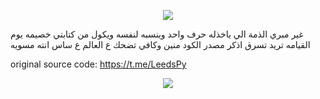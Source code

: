 <p align="center"><img src="https://i0.wp.com/images.hive.blog/DQmZgGvu6YXrMNyDb4wVURLV14WNNSYs58R1kY64HNMSmCL/hive-didver1.gif"></p>
غير مبري الذمة الي ياخذله حرف واحد وينسبه لنفسه ويكول من كتابتي خصيمه يوم القيامه
تريد تسرق اذكر مصدر الكود منين وكافي تضحك ع العالم ع ساس انته مسويه

original source code: https://t.me/LeedsPy
<p align="center"><img src="https://i0.wp.com/images.hive.blog/DQmZgGvu6YXrMNyDb4wVURLV14WNNSYs58R1kY64HNMSmCL/hive-didver1.gif"></p>
